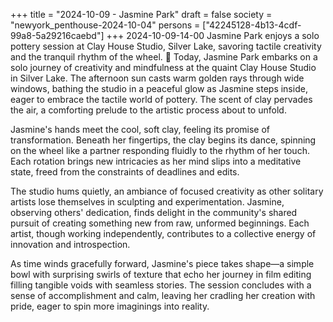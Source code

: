 +++
title = "2024-10-09 - Jasmine Park"
draft = false
society = "newyork_penthouse-2024-10-04"
persons = ["42245128-4b13-4cdf-99a8-5a29216caebd"]
+++
2024-10-09-14-00
Jasmine Park enjoys a solo pottery session at Clay House Studio, Silver Lake, savoring tactile creativity and the tranquil rhythm of the wheel. 🏺
Today, Jasmine Park embarks on a solo journey of creativity and mindfulness at the quaint Clay House Studio in Silver Lake. The afternoon sun casts warm golden rays through wide windows, bathing the studio in a peaceful glow as Jasmine steps inside, eager to embrace the tactile world of pottery. The scent of clay pervades the air, a comforting prelude to the artistic process about to unfold.

Jasmine's hands meet the cool, soft clay, feeling its promise of transformation. Beneath her fingertips, the clay begins its dance, spinning on the wheel like a partner responding fluidly to the rhythm of her touch. Each rotation brings new intricacies as her mind slips into a meditative state, freed from the constraints of deadlines and edits.

The studio hums quietly, an ambiance of focused creativity as other solitary artists lose themselves in sculpting and experimentation. Jasmine, observing others' dedication, finds delight in the community's shared pursuit of creating something new from raw, unformed beginnings. Each artist, though working independently, contributes to a collective energy of innovation and introspection.

As time winds gracefully forward, Jasmine's piece takes shape—a simple bowl with surprising swirls of texture that echo her journey in film editing filling tangible voids with seamless stories. The session concludes with a sense of accomplishment and calm, leaving her cradling her creation with pride, eager to spin more imaginings into reality.
